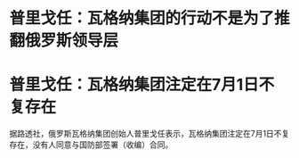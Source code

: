 # 普里戈任：瓦格纳集团的行动不是为了推翻俄罗斯领导层

# 普里戈任：瓦格纳集团注定在7月1日不复存在

据路透社，俄罗斯瓦格纳集团创始人普里戈任表示，瓦格纳集团注定在7月1日不复存在，没有人同意与国防部签署（收编）合同。

